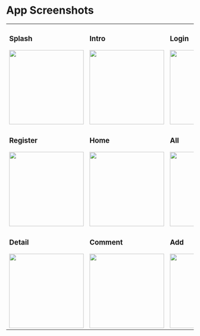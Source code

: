 # App Screenshots

<table>
  <tr>
    <td>
      <h3>Splash</h3>
      <img src="https://github.com/user-attachments/assets/c0f8a893-2662-4c76-b26b-6a7b9bd424b5" width="200"/>
    </td>
    <td>
      <h3>Intro</h3>
      <img src="https://github.com/user-attachments/assets/c51c13a3-8e0d-4554-aed4-9403868d36ad" width="200"/>
    </td>
    <td>
      <h3>Login</h3>
      <img src="https://github.com/user-attachments/assets/a1381227-ceef-430d-94d6-cd1aafdcc7fe" width="200"/>
    </td>
  </tr>
  <tr>
    <td>
      <h3>Register</h3>
      <img src="https://github.com/user-attachments/assets/56d286a8-0a18-4b55-af09-10502af1ebc4" width="200"/>
    </td>
    <td>
      <h3>Home</h3>
      <img src="https://github.com/user-attachments/assets/7041f69f-ee40-48f2-a41e-2d01f9f73929" width="200"/>
    </td>
    <td>
      <h3>All</h3>
      <img src="https://github.com/user-attachments/assets/54277ccc-b2db-4276-be85-a4939795696f" width="200"/>
    </td>
  </tr>
  <tr>
    <td>
      <h3>Detail</h3>
      <img src="https://github.com/user-attachments/assets/2bda1438-cbc4-4829-9cad-f10eab85af26" width="200"/>
    </td>
    <td>
      <h3>Comment</h3>
      <img src="https://github.com/user-attachments/assets/e3b316ed-03b8-476f-97ea-7f7824bfe96f" width="200"/>
    </td>
    <td>
      <h3>Add</h3>
      <img src="https://github.com/user-attachments/assets/3b20801e-cbe7-44f5-841b-806774b35d57" width="200"/>
    </td>
  </tr>
</table>
